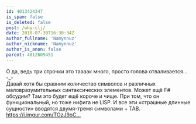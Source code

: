 ```yaml
---
id: 4013424347
is_spam: false
is_deleted: false
post: /why-clj/
date: 2018-07-30T16:30:34Z
author_fullname: 'Namynnuz'
author_nickname: 'Namynnuz'
author_is_anon: false
parent: 4012609451
---
```


<p>О да, ведь три строчки это таааак много, просто голова отваливается... -_-<br>Давай хотя бы сравним количество символов и различных маловразумительных синтаксических элементов. Может ещё F# обсудим? Там это будет ещё короче и чище. При том, что он функциональный, но тоже нифига не LISP. И все эти «страшные длинные сущности» вводятся двумя-тремя символами + TAB.<br><a href="https://i.imgur.com/TOzJ9oC.png" rel="nofollow noopener" title="https://i.imgur.com/TOzJ9oC.png">https://i.imgur.com/TOzJ9oC...</a></p>
